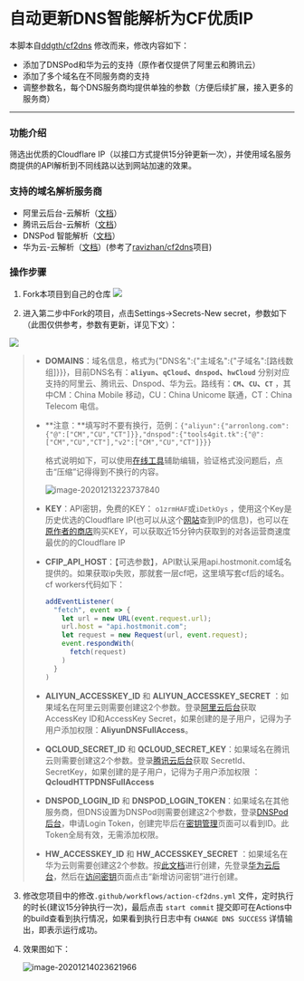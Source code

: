 # 自动更新DNS智能解析为CF优质IP

本脚本自[ddgth/cf2dns](https://github.com/ddgth/cf2dns) 修改而来，修改内容如下：

- 添加了DNSPod和华为云的支持（原作者仅提供了阿里云和腾讯云）
- 添加了多个域名在不同服务商的支持
- 调整参数名，每个DNS服务商均提供单独的参数（方便后续扩展，接入更多的服务商）

---

### 功能介绍

筛选出优质的Cloudflare IP（以接口方式提供15分钟更新一次），并使用域名服务商提供的API解析到不同线路以达到网站加速的效果。

### 支持的域名解析服务商

- 阿里云后台-云解析（[文档](https://help.aliyun.com/document_detail/29776.html)）
- 腾讯云后台-云解析（[文档](//cloud.tencent.com/document/product/302/8517)）
- DNSPod 智能解析（[文档](https://docs.dnspod.cn/api/5f562ae4e75cf42d25bf689e/)）
- 华为云-云解析（[文档](https://apiexplorer.developer.huaweicloud.com/apiexplorer/doc?product=DNS)）(参考了[ravizhan/cf2dns](https://github.com/ravizhan/cf2dns)项目)

### 操作步骤

1. Fork本项目到自己的仓库
![](http://tu.yaohuo.me/imgs/2020/06/f059fe73afb4ef5f.png)

2. 进入第二步中Fork的项目，点击Settings->Secrets-New secret，参数如下（此图仅供参考，参数有更新，详见下文）：

![](https://cdn.jsdelivr.net/gh/Arronlong/cdn@master/blogImg/20201212182821.png)

   > - **DOMAINS**：域名信息，格式为{"DNS名":{"主域名":{"子域名":[路线数组]}}}，目前DNS名有：**`aliyun`、`qCloud`、`dnspod`、`hwCloud`** 分别对应支持的阿里云、腾讯云、Dnspod、华为云。路线有：**`CM`、`CU`、`CT`** ，其中CM：China Mobile 移动，CU：China Unicome 联通，CT：China Telecom 电信。
   >
   > - **注意：**填写时不要有换行，范例：`{"aliyun":{"arronlong.com":{"@":["CM","CU","CT"]}},"dnspod":{"tools4git.tk":{"@":["CM","CU","CT"],"v2":["CM","CU","CT"]}}}`
   >
   >   格式说明如下，可以使用[在线工具](https://www.bejson.com/)辅助编辑，验证格式没问题后，点击“压缩”记得得到不换行的内容。
   >   
   >   ![image-20201213223737840](https://cdn.jsdelivr.net/gh/Arronlong/cdn@master/blogImg/20201213223737.png)
   >   
   > - **KEY**：API密钥，免费的KEY： `o1zrmHAF`或`iDetkOys` ，使用这个Key是历史优选的Cloudflare IP(也可以从这个[网站](https://stock.hostmonit.com/CloudFlareYes)查到IP的信息)，也可以在[原作者的商店](https://shop.hostmonit.com/)购买KEY，可以获取近15分钟内获取到的对各运营商速度最优的的Cloudflare IP
   >
   > - **CFIP_API_HOST**：【可选参数】，API默认采用api.hostmonit.com域名提供的。如果获取ip失败，那就套一层cf吧，这里填写套cf后的域名。cf workers代码如下：
   >
   >   ```javascript
   >   addEventListener(
   >     "fetch", event => {
   >       let url = new URL(event.request.url);
   >       url.host = "api.hostmonit.com";
   >       let request = new Request(url, event.request);
   >       event.respondWith(
   >         fetch(request)
   >       )
   >     }
   >   )
   >   ```
   >   
   >
   > - **ALIYUN_ACCESSKEY_ID** 和 **ALIYUN_ACCESSKEY_SECRET** ：如果域名在阿里云则需要创建这2个参数。登录[阿里云后台](https://help.aliyun.com/document_detail/53045.html?spm=a2c4g.11186623.2.11.2c6a2fbdh13O53)获取AccessKey ID和AccessKey Secret，如果创建的是子用户，记得为子用户添加权限：**AliyunDNSFullAccess**。
   >
   > - **QCLOUD_SECRET_ID** 和 **QCLOUD_SECRET_KEY**：如果域名在腾讯云则需要创建这2个参数。登录[腾讯云后台](https://console.cloud.tencent.com/cam/capi)获取 SecretId、SecretKey，如果创建的是子用户，记得为子用户添加权限 ：**QcloudHTTPDNSFullAccess**
   >
   > - **DNSPOD_LOGIN_ID** 和 **DNSPOD_LOGIN_TOKEN**：如果域名在其他服务商，但DNS设置为DNSPod则需要创建这2个参数，登录[DNSPod后台](https://docs.dnspod.cn/account/5f2d466de8320f1a740d9ff3/)，申请Login Token，创建完毕后在[密钥管理](https://console.dnspod.cn/account/token)页面可以看到ID。此Token全局有效，无需添加权限。
   >
   > - **HW_ACCESSKEY_ID** 和 **HW_ACCESSKEY_SECRET** ：如果域名在华为云则需要创建这2个参数。按[此文档](https://support.huaweicloud.com/devg-apisign/api-sign-provide-aksk.html)进行创建，先登录[华为云后台](https://console.huaweicloud.com/console)，然后在[访问密钥](https://console.huaweicloud.com/iam/#/mine/accessKey)页面点击“新增访问密钥”进行创建。

3. 修改您项目中的修改`.github/workflows/action-cf2dns.yml` 文件，定时执行的时长(建议15分钟执行一次)，最后点击 `start commit` 提交即可在Actions中的build查看到执行情况，如果看到执行日志中有 `CHANGE DNS SUCCESS` 详情输出，即表示运行成功。

4. 效果图如下：

   ![image-20201214023621966](https://cdn.jsdelivr.net/gh/Arronlong/cdn@master/blogImg/20201214023622.png)
